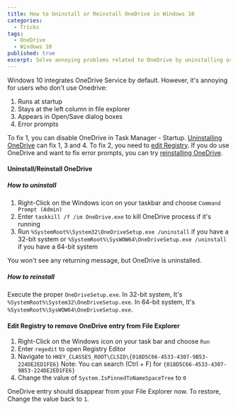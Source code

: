 ```yaml
---
title: How to Uninstall or Reinstall OneDrive in Windows 10
categories: 
  - Tricks
tags: 
  - OneDrive
  - Windows 10
published: true
excerpt: Solve annoying problems related to OneDrive by uninstalling or reinstalling it in Windows 10
---
```

Windows 10 integrates OneDrive Service by default. However, it's annoying for users who don't use Onedrive:

1. Runs at startup
2. Stays at the left column in file explorer
3. Appears in Open/Save dialog boxes
4. Error prompts

To fix 1, you can disable OneDrive in Task Manager - Startup. [Uninstalling OneDrive](#how-to-uninstall) can fix 1, 3 and 4. To fix 2, you need to [edit Registry](#edit-registry-to-remove-onedrive-entry-from-file-explorer). If you do use OneDrive and want to fix error prompts, you can try [reinstalling OneDrive](#uninstallreinstall-onedrive).

#### Uninstall/Reinstall OneDrive

##### How to uninstall

1. Right-Click on the Windows icon on your taskbar and choose `Command Prompt (Admin)`
2. Enter `taskkill /f /im OneDrive.exe` to kill OneDrive process if it's running
3. Run `%SystemRoot%\System32\OneDriveSetup.exe /uninstall` if you have a 32-bit system or `%SystemRoot%\SysWOW64\OneDriveSetup.exe /uninstall` if you have a 64-bit system

You won't see any returning message, but OneDrive is uninstalled.

##### How to reinstall

Execute the proper `OneDriveSetup.exe`.
In 32-bit system, It's `%SystemRoot%\System32\OneDriveSetup.exe`.
In 64-bit system, It's `%SystemRoot%\SysWOW64\OneDriveSetup.exe`.

#### Edit Registry to remove OneDrive entry from File Explorer

1. Right-Click on the Windows icon on your task bar and choose `Run`
2. Enter `regedit` to open Registry Editor
3. Navigate to `HKEY_CLASSES_ROOT\CLSID\{018D5C66-4533-4307-9B53-224DE2ED1FE6}` Note: You can search (Ctrl + F) for `{018D5C66-4533-4307-9B53-224DE2ED1FE6}`
4. Change the value of `System.IsPinnedToNameSpaceTree` to `0`

OneDrive entry should disappear from your File Explorer now. To restore, Change the value back to `1`.
